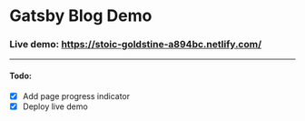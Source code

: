 # Gatsby Blog Demo

### Live demo: https://stoic-goldstine-a894bc.netlify.com/
----
#### Todo:
- [x] Add page progress indicator
- [x] Deploy live demo
